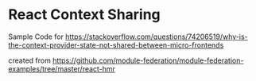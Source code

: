 # React Context Sharing

Sample Code for https://stackoverflow.com/questions/74206519/why-is-the-context-provider-state-not-shared-between-micro-frontends

created from https://github.com/module-federation/module-federation-examples/tree/master/react-hmr

